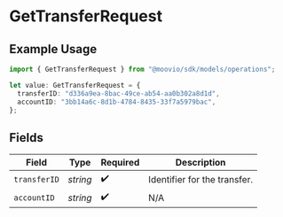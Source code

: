 # GetTransferRequest

## Example Usage

```typescript
import { GetTransferRequest } from "@moovio/sdk/models/operations";

let value: GetTransferRequest = {
  transferID: "d336a9ea-8bac-49ce-ab54-aa0b302a8d1d",
  accountID: "3bb14a6c-8d1b-4784-8435-33f7a5979bac",
};
```

## Fields

| Field                        | Type                         | Required                     | Description                  |
| ---------------------------- | ---------------------------- | ---------------------------- | ---------------------------- |
| `transferID`                 | *string*                     | :heavy_check_mark:           | Identifier for the transfer. |
| `accountID`                  | *string*                     | :heavy_check_mark:           | N/A                          |